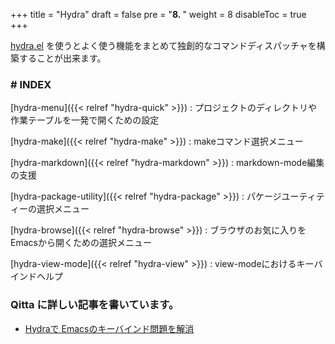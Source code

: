 +++
title = "Hydra"
draft = false
pre = "<b>8. </b>"
weight = 8
disableToc = true
+++

[hydra.el](https://github.com/abo-abo/hydra) を使うとよく使う機能をまとめて独創的なコマンドディスパッチャを構築することが出来ます。

### # INDEX
[hydra-menu]({{< relref "hydra-quick" >}})
: プロジェクトのディレクトリや作業テーブルを一発で開くための設定

[hydra-make]({{< relref "hydra-make" >}})
: makeコマンド選択メニュー

[hydra-markdown]({{< relref "hydra-markdown" >}})
: markdown-mode編集の支援

[hydra-package-utility]({{< relref "hydra-package" >}})
: パケージユーティティーの選択メニュー

[hydra-browse]({{< relref "hydra-browse" >}})
: ブラウザのお気に入りをEmacsから開くための選択メニュー

[hydra-view-mode]({{< relref "hydra-view" >}})
: view-modeにおけるキーバインドヘルプ

### Qitta に詳しい記事を書いています。

* [Hydraで Emacsのキーバインド問題を解消](https://qiita.com/minoruGH/items/3776090fba46b1f9c228)
